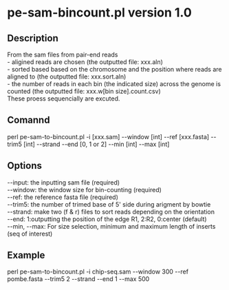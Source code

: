 # pe-sam-bincount.pl version 1.0
## Description
From the sam files from pair-end reads  
\- aligined reads are chosen (the outputted file: xxx.aln)  
\- sorted based based on the chromosome and the position where reads are aligned to (the outputted file: xxx.sort.aln)   
\- the number of reads in each bin (the indicated size) across the genome is counted (the outputted file: xxx.w[bin size].count.csv)  
These proess sequencially are excuted.
## Comannd
perl pe-sam-to-bincount.pl -i [xxx.sam] --window [int] --ref [xxx.fasta]  --trim5 [int] --strand --end [0, 1 or 2] --min [int] --max [int]
## Options
--input:        the inputting sam file (required)  
--window:  the window size for bin-counting (required)  
--ref:          the reference fasta file (required)  
--trim5:     the number of trimed base of  5' side during arigment by bowtie  
--strand:   make two (f & r) files to sort reads depending on the orientation  
--end:       1:outputting the position of the edge R1, 2:R2, 0:center (default)  
--min, --max:   For size selection, minimum and maximum length of inserts (seq of interest)
## Example
perl pe-sam-to-bincount.pl -i chip-seq.sam --window 300 --ref pombe.fasta  --trim5 2 --strand --end  1  --max 500